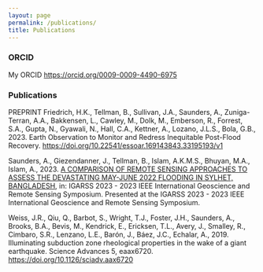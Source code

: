 ```yaml
---
layout: page
permalink: /publications/
title: Publications
---
```


### ORCID 

My ORCID <https://orcid.org/0009-0009-4490-6975>


### Publications

PREPRINT Friedrich, H.K., Tellman, B., Sullivan, J.A., Saunders, A., Zuniga-Terran, A.A., Bakkensen, L., Cawley, M., Dolk, M., Emberson, R., Forrest, S.A., Gupta, N., Gyawali, N., Hall, C.A., Kettner, A., Lozano, J.L.S., Bola, G.B., 2023. Earth Observation to Monitor and Redress Inequitable Post-Flood Recovery. <https://doi.org/10.22541/essoar.169143843.33195193/v1>


Saunders, A., Giezendanner, J., Tellman, B., Islam, A.K.M.S., Bhuyan, M.A., Islam, A., 2023. [A COMPARISON OF REMOTE SENSING APPROACHES TO ASSESS THE DEVASTATING MAY-JUNE 2022 FLOODING IN SYLHET, BANGLADESH](https://drive.google.com/file/d/1PHNAwfl6N3MDpyXzEPrdaIDVBGoIlJ_s/view?usp=sharing), in: IGARSS 2023 - 2023 IEEE International Geoscience and Remote Sensing Symposium. Presented at the IGARSS 2023 - 2023 IEEE International Geoscience and Remote Sensing Symposium.  


Weiss, J.R., Qiu, Q., Barbot, S., Wright, T.J., Foster, J.H., Saunders, A., Brooks, B.A., Bevis, M., Kendrick, E., Ericksen, T.L., Avery, J., Smalley, R., Cimbaro, S.R., Lenzano, L.E., Barón, J., Báez, J.C., Echalar, A., 2019. Illuminating subduction zone rheological properties in the wake of a giant earthquake. Science Advances 5, eaax6720. <https://doi.org/10.1126/sciadv.aax6720>


